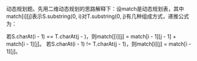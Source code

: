 动态规划题。先用二维动态规划的思路解释下：设match是动态规划表，其中match[i][j]表示S.substring(0, i)对T.substring(0, j)有几种组成方式，递推公式为：

若S.charAt(i - 1) == T.charAt(j - )，则match[[i][j] = match[i - 1][j - 1] + match[i - 1][j]。
若S.charAt(i - 1) != T.charAt(j - 1)，则match[i][j] = match[i - 1][j]。